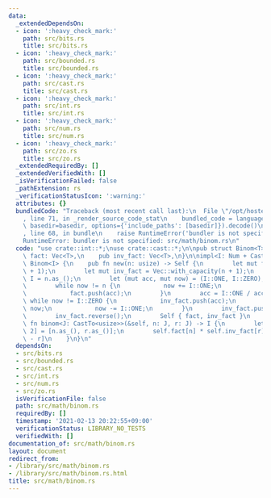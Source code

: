 ```yaml
---
data:
  _extendedDependsOn:
  - icon: ':heavy_check_mark:'
    path: src/bits.rs
    title: src/bits.rs
  - icon: ':heavy_check_mark:'
    path: src/bounded.rs
    title: src/bounded.rs
  - icon: ':heavy_check_mark:'
    path: src/cast.rs
    title: src/cast.rs
  - icon: ':heavy_check_mark:'
    path: src/int.rs
    title: src/int.rs
  - icon: ':heavy_check_mark:'
    path: src/num.rs
    title: src/num.rs
  - icon: ':heavy_check_mark:'
    path: src/zo.rs
    title: src/zo.rs
  _extendedRequiredBy: []
  _extendedVerifiedWith: []
  _isVerificationFailed: false
  _pathExtension: rs
  _verificationStatusIcon: ':warning:'
  attributes: {}
  bundledCode: "Traceback (most recent call last):\n  File \"/opt/hostedtoolcache/Python/3.9.1/x64/lib/python3.9/site-packages/onlinejudge_verify/documentation/build.py\"\
    , line 71, in _render_source_code_stat\n    bundled_code = language.bundle(stat.path,\
    \ basedir=basedir, options={'include_paths': [basedir]}).decode()\n  File \"/opt/hostedtoolcache/Python/3.9.1/x64/lib/python3.9/site-packages/onlinejudge_verify/languages/user_defined.py\"\
    , line 68, in bundle\n    raise RuntimeError('bundler is not specified: {}'.format(path.as_posix()))\n\
    RuntimeError: bundler is not specified: src/math/binom.rs\n"
  code: "use crate::int::*;\nuse crate::cast::*;\n\npub struct Binom<T> {\n    pub\
    \ fact: Vec<T>,\n    pub inv_fact: Vec<T>,\n}\n\nimpl<I: Num + CastFrom<usize>>\
    \ Binom<I> {\n    pub fn new(n: usize) -> Self {\n        let mut fact = Vec::with_capacity(n\
    \ + 1);\n        let mut inv_fact = Vec::with_capacity(n + 1);\n        let n:\
    \ I = n.as_();\n        let (mut acc, mut now) = (I::ONE, I::ZERO);\n        fact.push(I::ONE);\n\
    \        while now != n {\n            now += I::ONE;\n            acc *= now;\n\
    \            fact.push(acc);\n        }\n        acc = I::ONE / acc;\n       \
    \ while now != I::ZERO {\n            inv_fact.push(acc);\n            acc *=\
    \ now;\n            now -= I::ONE;\n        }\n        inv_fact.push(I::ONE);\n\
    \        inv_fact.reverse();\n        Self { fact, inv_fact }\n    }\n    pub\
    \ fn binom<J: CastTo<usize>>(&self, n: J, r: J) -> I {\n        let [n, r]: [usize;\
    \ 2] = [n.as_(), r.as_()];\n        self.fact[n] * self.inv_fact[r] * self.inv_fact[n\
    \ - r]\n    }\n}\n"
  dependsOn:
  - src/bits.rs
  - src/bounded.rs
  - src/cast.rs
  - src/int.rs
  - src/num.rs
  - src/zo.rs
  isVerificationFile: false
  path: src/math/binom.rs
  requiredBy: []
  timestamp: '2021-02-13 20:22:55+09:00'
  verificationStatus: LIBRARY_NO_TESTS
  verifiedWith: []
documentation_of: src/math/binom.rs
layout: document
redirect_from:
- /library/src/math/binom.rs
- /library/src/math/binom.rs.html
title: src/math/binom.rs
---
```

